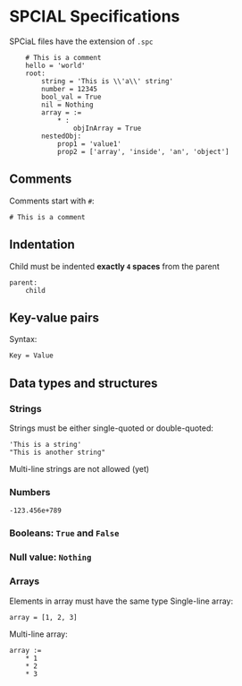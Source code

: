 # SPCIAL Specifications
SPCiaL files have the extension of `.spc`
```
    # This is a comment
    hello = 'world'
    root:
        string = 'This is \\'a\\' string'
        number = 12345
        bool_val = True
        nil = Nothing
        array = :=
            * :
                objInArray = True
        nestedObj:
            prop1 = 'value1'
            prop2 = ['array', 'inside', 'an', 'object']
```
## Comments
Comments start with `#`:
    
    # This is a comment
## Indentation
Child must be indented **exactly `4` spaces** from the parent

    parent:
        child
## Key-value pairs
Syntax:

    Key = Value
## Data types and structures
### Strings
Strings must be either single-quoted or double-quoted:

    'This is a string'
    "This is another string"

Multi-line strings are not allowed (yet)
### Numbers
    -123.456e+789
### Booleans: `True` and `False`
### Null value: `Nothing`
### Arrays
Elements in array must have the same type
Single-line array:

    array = [1, 2, 3]

Multi-line array:

    array :=
        * 1
        * 2
        * 3